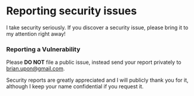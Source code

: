 # Reporting security issues

I take security seriously. If you discover a security issue, please bring it to my attention right away!

### Reporting a Vulnerability

Please **DO NOT** file a public issue, instead send your report privately to brian.upon@gmail.com.

Security reports are greatly appreciated and I will publicly thank you for it, although I keep your name confidential if you request it.
